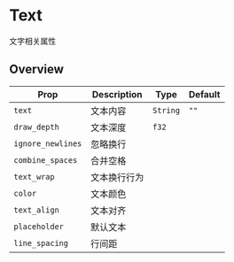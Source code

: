 # Text

文字相关属性

## Overview

|Prop|Description|Type|Default|
|--|--|--|--|
|`text`|文本内容|`String`|`""`|
|`draw_depth`|文本深度|`f32`||
|`ignore_newlines`|忽略换行|||
|`combine_spaces`|合并空格|||
|`text_wrap`|文本换行行为|||
|`color`|文本颜色|||
|`text_align`|文本对齐|||
|`placeholder`|默认文本|||
|`line_spacing`|行间距|||